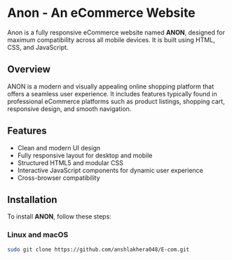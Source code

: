 # Anon - An eCommerce Website

Anon is a fully responsive eCommerce website named **ANON**, designed for maximum compatibility across all mobile devices. It is built using HTML, CSS, and JavaScript.

## Overview

ANON is a modern and visually appealing online shopping platform that offers a seamless user experience. It includes features typically found in professional eCommerce platforms such as product listings, shopping cart, responsive design, and smooth navigation.

## Features

- Clean and modern UI design
- Fully responsive layout for desktop and mobile
- Structured HTML5 and modular CSS
- Interactive JavaScript components for dynamic user experience
- Cross-browser compatibility

## Installation

To install **ANON**, follow these steps:

### Linux and macOS

```bash
sudo git clone https://github.com/anshlakhera048/E-com.git
